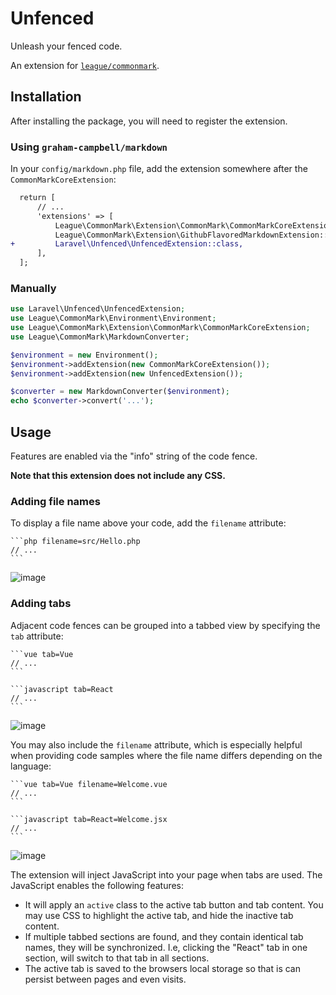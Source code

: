 # Unfenced

Unleash your fenced code.

An extension for [`league/commonmark`](https://github.com/thephpleague/commonmark/).

## Installation

After installing the package, you will need to register the extension.

### Using `graham-campbell/markdown`

In your `config/markdown.php` file, add the extension somewhere after the `CommonMarkCoreExtension`:

```diff
  return [
      // ...
      'extensions' => [
          League\CommonMark\Extension\CommonMark\CommonMarkCoreExtension::class,
          League\CommonMark\Extension\GithubFlavoredMarkdownExtension::class,
+         Laravel\Unfenced\UnfencedExtension::class,
      ],
  ];
```

### Manually

```php
use Laravel\Unfenced\UnfencedExtension;
use League\CommonMark\Environment\Environment;
use League\CommonMark\Extension\CommonMark\CommonMarkCoreExtension;
use League\CommonMark\MarkdownConverter;

$environment = new Environment();
$environment->addExtension(new CommonMarkCoreExtension());
$environment->addExtension(new UnfencedExtension());

$converter = new MarkdownConverter($environment);
echo $converter->convert('...');
```

## Usage

Features are enabled via the "info" string of the code fence.

**Note that this extension does not include any CSS.**

### Adding file names

To display a file name above your code, add the `filename` attribute:

    ```php filename=src/Hello.php
    // ...
    ```

![image](https://user-images.githubusercontent.com/4977161/181671748-5dee27a6-2ab5-44a1-b787-67dad273ad99.png)

### Adding tabs

Adjacent code fences can be grouped into a tabbed view by specifying the `tab` attribute:

    ```vue tab=Vue
    // ...
    ```

    ```javascript tab=React
    // ...
    ```

![image](https://user-images.githubusercontent.com/4977161/181671943-4edc275c-fd89-4611-bbea-3cefa0c11fad.png)

You may also include the `filename` attribute, which is especially helpful when providing code samples where the file name differs depending on the language:

    ```vue tab=Vue filename=Welcome.vue
    // ...
    ```

    ```javascript tab=React=Welcome.jsx
    // ...
    ```

![image](https://user-images.githubusercontent.com/4977161/181672298-31d54b7e-43a6-4c96-be64-7195d553a9cb.png)

The extension will inject JavaScript into your page when tabs are used. The JavaScript enables the following features:

* It will apply an `active` class to the active tab button and tab content. You may use CSS to highlight the active tab, and hide the inactive tab content.
* If multiple tabbed sections are found, and they contain identical tab names, they will be synchronized. I.e, clicking the "React" tab in one section, will switch to that tab in all sections.
* The active tab is saved to the browsers local storage so that is can persist between pages and even visits.
